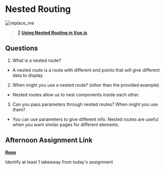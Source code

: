 # Nested Routing

![replace_me](https://codeworks.blob.core.windows.net/public/assets/img/illustrations/placeholder.svg)

> **📖 [Using Nested Routing in Vue.js](https://codeworksacademy.com/fs-student-guide/resources/wk6/04-Child-Routes)**

## Questions

1. What is a nested route?
 - A nested route is a route with different end points that will give different data to display
2. When might you use a nested route? (other than the provided example)
 - Nested routes allow us to nest components inside each other.
3. Can you pass parameters through nested routes? When might you use them?
 - You can use parameters to give different info. Nested routes are useful when you want similar pages for different elements.

## Afternoon Assignment Link

**[Repo](https://github.com/clear/<ASSIGNMENT_REPO>)**

Identify at least 1 takeaway from today's assignment
